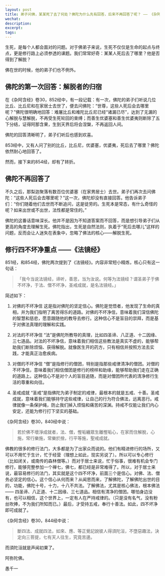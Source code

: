 ```yaml
---
layout: post
title: 弟子问佛，某某死了去了何处？佛陀为什么先有回答，后来不再回答了呢？ —— 《杂阿含经》卷30,851-854经
wechat: 
description: 
excerpt: 
tags:
---
```


生死，是每个人都会面对的问题。对于佛弟子来说，生死不仅仅是生命的起点与终点，更是修行路上必须参透的课题。我们常常好奇：某某人死后去了哪里？他是否得到了解脱？

佛在世的时候，他的弟子们也不例外。

## 佛陀的第一次回答：解脱者的归宿

在《杂阿含经》卷30，852经中，有一段记载：有一次，佛陀的弟子们听说几位比丘、比丘尼和在家居士去世了，便去问佛陀：“世尊，这些人死后会去哪里呢？”佛陀很明确地回答：难屠比丘和难陀比丘尼已经“诸漏已尽”，达到了无漏的心解脱与慧解脱，不再受生死轮回的束缚；而善生优婆塞和善生优婆夷则断除了五下分结，证得阿那含果，生到天界后将会涅槃，不再返回人间。

佛陀的回答清晰明了，弟子们听后也感到欢喜。

853经中，又有人问了别的比丘，比丘尼，优婆塞，优婆夷，死后去了哪里？佛陀依然耐心地回答了。

然而，接下来的854经，却有了转折。

## 佛陀不再回答了

不久之后，那梨迦聚落有数百位优婆塞（在家男居士）去世。弟子们再次去问佛陀：“这些人死后会去哪里呢？”这一次，佛陀却没有直接回答。他告诉弟子们：“你们随着他们去世而不断追问，这是徒劳的。生死本是常态，有什么奇怪的呢？如来出世或不出世，法性都是常住的。”

佛陀的这番话意味深长。他并不是因为不知道答案而不回答，而是想引导弟子们从更高的角度去理解生死。佛陀指出，生死是自然法则，执着于“死后去哪儿”这样的问题，反而会让人迷失在表象中，忽略了佛法的核心——解脱生死。

## 修行四不坏净重点 ——《法镜经》

851经，和854经，佛陀两次提到了《法镜经》。内容非常短小精炼，核心只有这一句话：

>「我今当说法镜经，谛听，善思，当为汝说。何等为法镜经？谓圣弟子于佛不坏净，于法、僧不坏净，圣戒成就，是名法镜经。」

简述如下：

1. 对佛的不坏净信
这是指对佛陀的坚定信心。佛陀是觉悟者，他发现了生命的真相，并为我们指明了离苦得乐的道路。对佛的不坏净信，意味着我们深信佛陀的智慧和慈悲，愿意跟随他的教导去修行。这种信心不是盲目的崇拜，而是基于对佛法真理的理解和实践。

2. 对法的不坏净信
“法”是佛陀所教导的真理，比如四圣谛、八正道、十二因缘、三七道品。对法的不坏净信，意味着我们相信这些教法是真实不虚的，能够帮助我们断除烦恼、获得解脱。就像医生开的药方，只有相信并按照方法去实践，才能真正治愈疾病。

3. 对僧的不坏净信
“僧”是指修行的僧团，特别是指那些戒律清净的僧团。对僧的不坏净信，意味着我们相信僧团是修行的榜样和助缘，能够帮助我们走在正确的道路上。这种信心不是对个人的盲目追随，而是对僧团所代表的清净修行生活的尊重和向往。

4. 圣戒成就
“圣戒”是指佛陀为弟子制定的戒律，最根本的就是五戒、十善。圣戒成就，意味着我们能够持守这些戒律，让自己的行为符合佛法，远离恶行。戒律就像一条保护绳，防止我们掉入烦恼和痛苦的深渊。持戒不仅能让我们内心安定，还能为修行打下坚实的基础。

《杂阿含经》卷30，840经中说：

> 若於佛不壞淨成就者，法、僧，慳垢纏眾生離慳垢心，在家而住解脫，心施，常行樂施，常樂於捨，行平等施，聖戒成就。

佛教的很多的修行法门，大多都是为了出家众而说的。他们有精进修行的场所，又可以不用忙于生计，忙于经营（理想上如此，现实另说了）。所以可以专心修行（比如闭关，或南传的森林僧等。）而对于居士来说，忙于俗事，很难有机会专门修行，能够完整参加一个禅七，佛七，都已经是非常难得了。所以，对于居士来说，最容易修行的法门，其实就是这个四不坏净，前面三个是信心。对佛、法、僧务必坚定的信心。这个信心从何而来？从闻思而来，了解佛陀，了解佛陀出世的目的，功能，佛陀十号，十力，十八不共法。了解佛法，尤其是核心佛法，根本佛法 —— 四圣谛、八正道、十二因缘、三七道品。相信有清净的僧团。哪怕身边没有，也可以相信，这个世界上，一定有人在严持戒律的。（只是没有名气，没有粉丝吹捧，不为我们所知而已。）最后，才受持五戒，奉行十善法。如此，四不坏净即可成就了。

《杂阿含经》卷30，844经中说：

> 斷四法、成就四法，如來、應、等正覺記說彼人得須陀洹，不墮惡趣法，決定向三菩提，七有天人往生，究竟苦邊。

而須陀洹就是声闻初果了。

阿弥陀佛。

愚千一

